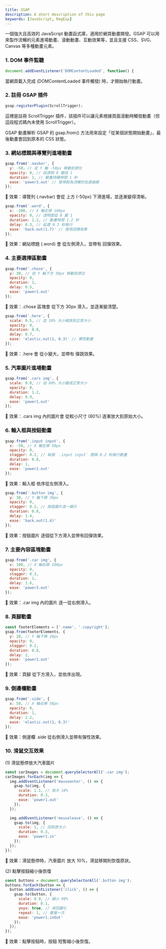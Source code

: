 ```yaml
---
title: GSAP
description: A short description of this page
keywords: [JavaScript, RegExp]
---
```


一個強大且高效的 JavaScript 動畫函式庫，適用於網頁動畫開發。GSAP 可以用來製作流暢的元素進場動畫、滾動動畫、互動效果等，並且支援 CSS、SVG、Canvas 等多種動畫元素。

### 1. DOM 事件監聽
```js
document.addEventListener('DOMContentLoaded', function() {
 ```
當網頁載入完成 (DOMContentLoaded 事件觸發) 時，才開始執行動畫。

### 2. 註冊 GSAP 插件
```js
gsap.registerPlugin(ScrollTrigger);
```
這裡是註冊 ScrollTrigger 插件，該插件可以讓元素根據頁面滾動時觸發動畫（但這段程式碼內未使用 ScrollTrigger）。

GSAP 動畫解析
GSAP 的 gsap.from() 方法用來設定「從某個狀態開始動畫」，最後動畫會回到原本的 CSS 狀態。

### 3. 網站標題與導覽列進場動畫
```js
gsap.from('.navbar', {
  y: -50, // 從 Y 軸 -50px 移動到原位
  opacity: 0, // 從透明 0 變成 1
  duration: 1, // 動畫持續時間 1 秒
  ease: 'power3.out' // 使用較為流暢的加速曲線
});
```
📌 效果：導覽列 (.navbar) 會從 上方 (-50px) 下滑進場，並逐漸變得清晰。

```js
gsap.from('.word', {
  x: -100, // X 軸左移 100px
  opacity: 0, // 透明度從 0 變 1
  duration: 1.2, // 動畫時間 1.2 秒
  delay: 0.3, // 延遲 0.3 秒執行
  ease: 'back.out(1.7)' // 使用回彈效果
});
```
📌 效果：網站標題 (.word) 會 從左側滑入，並帶有 回彈效果。

### 4. 主要選擇區動畫
```js
gsap.from('.chose', {
  y: 30, // 從 Y 軸下方 30px 移動到原位
  opacity: 0,
  duration: 1,
  delay: 0.5,
  ease: 'power2.out'
});
```
📌 效果：.chose 區塊會 從下方 30px 滑入，並逐漸變清楚。

```js
gsap.from('.here', {
  scale: 0.5, // 從 50% 大小縮放到正常大小
  opacity: 0,
  duration: 0.8,
  delay: 0.7,
  ease: 'elastic.out(1, 0.3)' // 彈性動畫
});
```
📌 效果：.here 會 從小變大，並帶有 彈跳效果。

### 5. 汽車圖片進場動畫
```js
gsap.from('.cars img', {
  scale: 0.8, // 從 80% 大小變成正常大小
  opacity: 0,
  duration: 1.2,
  delay: 0.9,
  ease: 'power1.out'
});
```
📌 效果：.cars img 內的圖片會 從較小尺寸 (80%) 逐漸放大到原始大小。

### 6. 輸入框與按鈕動畫
```js
gsap.from('.input input', {
  x: -50, // X 軸左移 50px
  opacity: 0,
  stagger: 0.2, // 每個 `.input input` 間隔 0.2 秒執行動畫
  duration: 0.8,
  delay: 1,
  ease: 'power2.out'
});
```
📌 效果：輸入框 依序從左側滑入。

```js
gsap.from('.button img', {
  y: 30, // Y 軸下移 30px
  opacity: 0,
  stagger: 0.2, // 按鈕圖片逐一顯示
  duration: 0.8,
  delay: 1.4,
  ease: 'back.out(1.4)'
});
```
📌 效果：按鈕圖片 逐個從下方滑入並帶有回彈效果。

### 7. 主要內容區塊動畫
```js
gsap.from('.car img', {
  x: 100, // X 軸右移 100px
  opacity: 0,
  stagger: 0.3,
  duration: 1,
  delay: 1.6,
  ease: 'power3.out'
});
```
📌 效果：.car img 內的圖片 逐一從右側滑入。

### 8. 頁腳動畫
```js
const footerElements = ['.name', '.copyright'];
gsap.from(footerElements, {
  y: 20, // Y 軸下移 20px
  opacity: 0,
  stagger: 0.2,
  duration: 0.8,
  delay: 2,
  ease: 'power2.out'
});
```
📌 效果：頁腳 從下方滑入，並依序出現。

### 9. 側邊欄動畫
```js
gsap.from('.side', {
  x: 50, // X 軸右移 50px
  opacity: 0,
  duration: 1,
  delay: 2.2,
  ease: 'elastic.out(1, 0.3)'
});
```
📌 效果：側邊欄 .side 從右側滑入並帶有彈性效果。

### 10. 滑鼠交互效果
(1) 滑鼠懸停放大汽車圖片
```js
const carImages = document.querySelectorAll('.car img');
carImages.forEach(img => {
  img.addEventListener('mouseenter', () => {
    gsap.to(img, {
      scale: 1.1, // 放大 10%
      duration: 0.3,
      ease: 'power1.out'
    });
  });

  img.addEventListener('mouseleave', () => {
    gsap.to(img, {
      scale: 1, // 回到原大小
      duration: 0.3,
      ease: 'power1.in'
    });
  });
});
```
📌 效果：滑鼠懸停時，汽車圖片 放大 10%，滑鼠移開則恢復原狀。

(2) 點擊按鈕縮小後恢復
```js
const buttons = document.querySelectorAll('.button img');
buttons.forEach(button => {
  button.addEventListener('click', () => {
    gsap.to(button, {
      scale: 0.9, // 縮小 90%
      duration: 0.1,
      yoyo: true, // 來回變化
      repeat: 1, // 重複一次
      ease: 'power1.inOut'
    });
  });
});
```
📌 效果：點擊按鈕時，按鈕 短暫縮小後恢復。